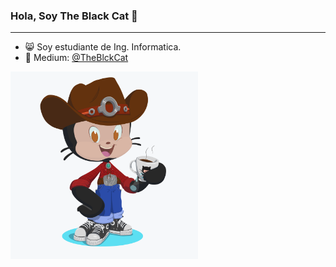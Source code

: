 ### Hola, Soy The Black Cat 👋
---
- 😸 Soy estudiante de Ing. Informatica.
- 📰 Medium: [@TheBlckCat](https://medium.com/@TheBlckCat)

<img src="https://github.com/TheBlckCat/TheBlckCat/blob/master/Theblckoctocat.png" width="300">

<!--
**TheBlckCat/TheBlckCat** is a ✨ _special_ ✨ repository because its `README.md` (this file) appears on your GitHub profile.

Here are some ideas to get you started:

- 🔭 I’m currently working on ...
- 🌱 I’m currently learning ...
- 👯 I’m looking to collaborate on ...
- 🤔 I’m looking for help with ...
- 💬 Ask me about ...
- 📫 How to reach me: ...
- 😄 Pronouns: ...
- ⚡ Fun fact: ...
-->
